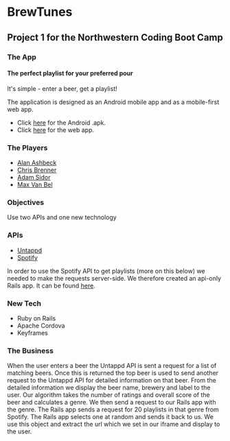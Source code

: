 # BrewTunes

## Project 1 for the Northwestern Coding Boot Camp

### The App

#### The perfect playlist for your preferred pour

It's simple - enter a beer, get a playlist!

The application is designed as an Android mobile app and as a mobile-first web app.

* Click [here](https://drive.google.com/open?id=0B3OgkN6QeIoTamFHWFBqMnFFMTA) for the Android .apk.
* Click [here](https://immense-atoll-33057.herokuapp.com/) for the web app.

### The Players

* [Alan Ashbeck](https://github.com/a-ashbeck)
* [Chris Brenner](https://github.com/cbrenner04)
* [Adam Sidor](https://github.com/AdamSidor)
* [Max Van Bel](https://github.com/mdvb1001)

### Objectives

Use two APIs and one new technology

### APIs

* [Untappd](https://untappd.com/api/docs)
* [Spotify](https://developer.spotify.com/web-api/)

In order to use the Spotify API to get playlists (more on this below) we needed
to make the requests server-side. We therefore created an api-only Rails app.
It can be found [here](https://github.com/a-ashbeck/BrewTunes_Rails_Server).

### New Tech

* Ruby on Rails
* Apache Cordova
* Keyframes

### The Business

When the user enters a beer the Untappd API is sent a request for a list of
matching beers. Once this is returned the top beer is used to send another
request to the Untappd API for detailed information on that beer. From the
detailed information we display the beer name, brewery and label to the user.
Our algorithm takes the number of ratings and overall score of the beer and
calculates a genre. We then send a request to our Rails app with the genre. The
Rails app sends a request for 20 playlists in that genre from Spotify. The Rails
app selects one at random and sends it back to us. We use this object and
extract the url which we set in our iframe and display to the user.
